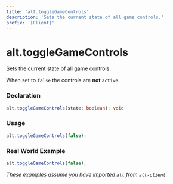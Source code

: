 ```yaml
---
title: 'alt.toggleGameControls'
description: 'Sets the current state of all game controls.'
prefix: '[Client]'
---
```


# alt.toggleGameControls

Sets the current state of all game controls.

When set to `false` the controls are **not** `active`.

### Declaration

```typescript
alt.toggleGameControls(state: boolean): void
```

### Usage

```js
alt.toggleGameControls(false);
```

### Real World Example

```js
alt.toggleGameControls(false);
```

_These examples assume you have imported `alt` from `alt-client`._